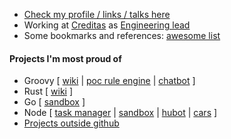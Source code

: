 * [Check my profile / links / talks here](http://adamatti.github.io)
* Working at [Creditas](http://bit.ly/CreditasGist) as [Engineering lead](http://bit.ly/adamattiReadme)
* Some bookmarks and references: [awesome list](http://github.com/adamatti/awesome)

#### Projects I'm most proud of

* Groovy [
[wiki](https://github.com/adamatti/Wiki) |
[poc rule engine](https://github.com/adamatti/PocRuleEngineGroovy) |
[chatbot](https://github.com/adamatti/AdaBot)
]
* Rust [
[wiki](https://github.com/adamatti/rust-wiki)
]
* Go [
[sandbox](https://github.com/adamatti/SandboxGo)
]
* Node [
[task manager](https://github.com/adamatti/tasks) |
[sandbox](https://github.com/adamatti/SandboxNode) |
[hubot](https://github.com/adamatti/LearnHubot) |
[cars](https://github.com/adamatti/Cars)
]
* [Projects outside github](https://adamatti.github.io/#/projects)
